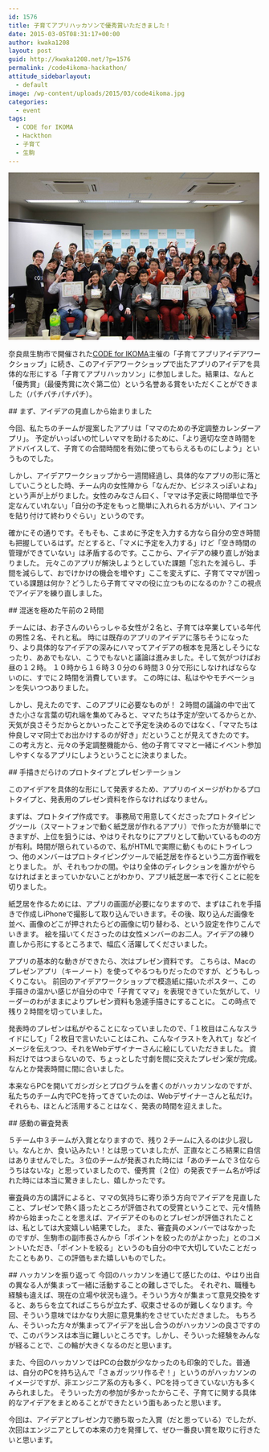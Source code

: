```yaml
---
id: 1576
title: 子育てアプリハッカソンで優秀賞いただきました！
date: 2015-03-05T08:31:17+00:00
author: kwaka1208
layout: post
guid: http://kwaka1208.net/?p=1576
permalink: /code4ikoma-hackathon/
attitude_sidebarlayout:
  - default
image: /wp-content/uploads/2015/03/code4ikoma.jpg
categories:
  - event
tags:
  - CODE for IKOMA
  - Hackthon
  - 子育て
  - 生駒
---
```

<p>
<img src="/assets/images/2015/03/code4ikoma.jpg" alt="子育てアプリハッカソン" width="500" height="333" class="alignnone size-full wp-image-1579" />
</p>
<p>
奈良県生駒市で開催された<a href="http://code4ikoma.org/">CODE for IKOMA</a>主催の「子育てアプリアイデアワークショップ」に続き、このアイデアワークショップで出たアプリのアイデアを具体的な形にする「子育てアプリハッカソン」に参加しました。結果は、なんと「優秀賞」（最優秀賞に次ぐ第二位）という名誉ある賞をいただくことができました（パチパチパチパチ）。
</p>
## まず、アイデアの見直しから始まりました
<p>
今回、私たちのチームが提案したアプリは「ママのための予定調整カレンダーアプリ」。
予定がいっぱいの忙しいママを助けるために、「より適切な空き時間をアドバイスして、子育ての合間時間を有効に使ってもらえるものにしよう」というものでした。
</p>
<p>
しかし、アイデアワークショップから一週間経過し、具体的なアプリの形に落としていこうとした時、チーム内の女性陣から「なんだか、ビジネスっぽいよね」という声が上がりました。女性のみなさん曰く、「ママは予定表に時間単位で予定なんていれない」「自分の予定をもっと簡単に入れられる方がいい、アイコンを貼り付けて終わりぐらい」というのです。
</p>
<p>
確かにその通りです。そもそも、こまめに予定を入力する方なら自分の空き時間も把握しているはず。だとすると、「マメに予定を入力する」けど「空き時間の管理ができていない」は矛盾するのです。ここから、アイデアの練り直しが始まりました。
元々このアプリが解決しようとしていた課題「忘れたを減らし、手間を減らして、おでけかけの機会を増やす」ここを変えずに、子育てママが困っている課題は何か？どうしたら子育てママの役に立つものになるのか？この視点でアイデアを練り直しました。
</p>
## 混迷を極めた午前の２時間
<p>
チームには、お子さんのいらっしゃる女性が２名と、子育ては卒業している年代の男性２名、それと私。
時には既存のアプリのアイデアに落ちそうになったり、より具体的なアイデアの深みにハマってアイデアの根本を見落としそうになったり、ああでもない、こうでもないと議論は進みました。そして気がつけばお昼の１２時。
１０時から１６時３０分の６時間３０分で形にしなければならないのに、すでに２時間を消費しています。
この時には、私はややモチベーションを失いつつありました。
</p>
<p>
しかし、見えたのです、このアプリに必要なものが！
２時間の議論の中で出てきた小さな言葉の切れ端を集めてみると、ママたちは予定が空いてるからとか、天気が良さそうだからとかいったことで予定を決めるのではなく、「ママたちは仲良しママ同士でお出かけするのが好き」だということが見えてきたのです。
この考え方と、元々の予定調整機能から、他の子育てママと一緒にイベント参加しやすくなるアプリにしようということに決まりました。
</p>
## 手描きだらけのプロトタイプとプレゼンテーション
<p>
このアイデアを具体的な形にして発表するため、アプリのイメージがわかるプロトタイプと、発表用のプレゼン資料を作らなければなりません。
</p>
<p>
まずは、プロトタイプ作成です。
事務局で用意してくださったプロトタイピングツール（スマートフォンで動く紙芝居が作れるアプリ）で作った方が簡単にできますが、上位を狙うには、やはりそれなりにアプリとして動いているものの方が有利。時間が限られているので、私がHTMLで実際に動くものにトライしつつ、他のメンバーはプロトタイピングツールで紙芝居を作るという二方面作戦をとりました。
が、それもつかの間。やはり全体のディレクションを誰かがやらなければまとまっていかないことがわかり、アプリ紙芝居一本で行くことに舵を切りました。
</p>
<p>
紙芝居を作るためには、アプリの画面が必要になりますので、まずはこれを手描きで作成しiPhoneで撮影して取り込んでいきます。その後、取り込んだ画像を並べ、画像のどこが押されたらどの画像に切り替わる、という設定を作りこんでいきます。
絵を描いてくださったのは女性メンバーのお二人。アイデアの練り直しから形にするところまで、幅広く活躍してくださいました。
</p>
<p>
アプリの基本的な動きができたら、次はプレゼン資料です。
こちらは、Macのプレゼンアプリ（キーノート）を使ってやるつもりだったのですが、どうもしっくりこない。
前回のアイデアワークショップで模造紙に描いたポスター、この手描きの温かい感じが自分の中で「子育てママ」を表現できていた気がして、リーダーのわがままによりプレゼン資料も急遽手描きにすることに。
この時点で残り２時間を切っていました。
</p>
<p>
発表時のプレゼンは私がやることになっていましたので、「１枚目はこんなスライドにして」「２枚目で言いたいことはこれ、こんなイラストを入れて」などイメージを伝えつつ、それをWebデザイナーさんに絵にしていただきました。
資料だけではつまらないので、ちょっとした寸劇を間に交えたプレゼン案が完成。なんとか発表時間に間に合いました。
</p>
<p>
本来ならPCを開いてガシガシとプログラムを書くのがハッカソンなのですが、私たちのチーム内でPCを持ってきていたのは、Webデザイナーさんと私だけ。それらも、ほとんど活用することはなく、発表の時間を迎えました。
</p>
## 感動の審査発表
<p>
５チーム中３チームが入賞となりますので、残り２チームに入るのは少し寂しい。なんとか、食い込みたい！とは思っていましたが、正直なところ結果に自信はありませんでした。３位のチームが発表された時には「あのチームで３位ならうちはないな」と思っていましたので、優秀賞（２位）の発表でチーム名が呼ばれた時には本当に驚きましたし、嬉しかったです。
<p>
</p>
審査員の方の講評によると、ママの気持ちに寄り添う方向でアイデアを見直したこと、プレゼンで熱く語ったところが評価されての受賞ということで、元々情熱枠から始まったことを思えば、アイデアそのものとプレゼンが評価されたことは、私としては大変嬉しい結果でした。
また、審査員のメンバーではなかったのですが、生駒市の副市長さんから「ポイントを絞ったのがよかった」とのコメントいただき、「ポイントを絞る」というのも自分の中で大切していたことだったこともあり、この評価もまた嬉しいものでした。
</p>
## ハッカソンを振り返って
今回のハッカソンを通じて感じたのは、やはり出自の異なる人が集まって一緒に活動することの難しさでした。
それぞれ、職種も経験も違えば、現在の立場や状況も違う。そういう方々が集まって意見交換をすると、あちらを立てればこちらが立たず、収束させるのが難しくなります。今回、そういう意味ではかなり大胆に意見集約をさせていただきました。
もちろん、そういった方々が集まってアイデアを出し合うのがハッカソンの良さですので、このバランスは本当に難しいところです。しかし、そういった経験をみんなが経ることで、この輪が大きくなるのだと思います。
</p>
<p>
また、今回のハッカソンではPCの台数が少なかったのも印象的でした。普通は、自分のPCを持ち込んで「さぁガッツリ作るぞ！」というのがハッカソンのイメージですが、非エンジニア系の方も多く、PCを持ってきていない方も多くみられました。
そういった方の参加が多かったからこそ、子育てに関する具体的なアイデアをまとめることができたという面もあったと思います。
</p>
<p>
今回は、アイデアとプレゼン力で勝ち取った入賞（だと思っている）でしたが、次回はエンジニアとしての本来の力を発揮して、ぜひ一番良い賞を取りに行きたいと思います。
</p>
